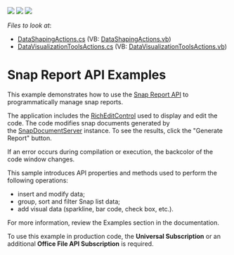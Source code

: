 <!-- default badges list -->
![](https://img.shields.io/endpoint?url=https://codecentral.devexpress.com/api/v1/VersionRange/128608937/20.1.3%2B)
[![](https://img.shields.io/badge/Open_in_DevExpress_Support_Center-FF7200?style=flat-square&logo=DevExpress&logoColor=white)](https://supportcenter.devexpress.com/ticket/details/T429162)
[![](https://img.shields.io/badge/📖_How_to_use_DevExpress_Examples-e9f6fc?style=flat-square)](https://docs.devexpress.com/GeneralInformation/403183)
<!-- default badges end -->
<!-- default file list -->
*Files to look at*:

* [DataShapingActions.cs](./CS/SnapServerExamples/CodeExamples/DataShapingActions.cs) (VB: [DataShapingActions.vb](./VB/SnapServerExamples/CodeExamples/DataShapingActions.vb))
* [DataVisualizationToolsActions.cs](./CS/SnapServerExamples/CodeExamples/DataVisualizationToolsActions.cs) (VB: [DataVisualizationToolsActions.vb](./VB/SnapServerExamples/CodeExamples/DataVisualizationToolsActions.vb))
<!-- default file list end -->
# Snap Report API Examples

This example demonstrates how to use the [Snap Report API](https://docs.devexpress.com/OfficeFileAPI/15188/snap-report-api?v=21.2) to programmatically manage snap reports.  

The application includes the [RichEditControl](https://docs.devexpress.com/WindowsForms/6975/controls-and-libraries/rich-text-editor/product-information/included-components?v=21.2) used to display and edit the code. The code modifies snap documents generated by the [SnapDocumentServer](https://docs.devexpress.com/OfficeFileAPI/DevExpress.Snap.SnapDocumentServer?v=21.2) instance. To see the results, click the "Generate Report" button.   

If an error occurs during compilation or execution, the backcolor of the code window changes.  

This sample introduces API properties and methods used to perform the following operations:

* insert and modify data; 
* group, sort and filter Snap list data; 
* add visual data (sparkline, bar code, check box, etc.).  

For more information, review the Examples section in the documentation.

To use this example in production code, the **Universal Subscription** or an additional **Office File API Subscription** is required.


